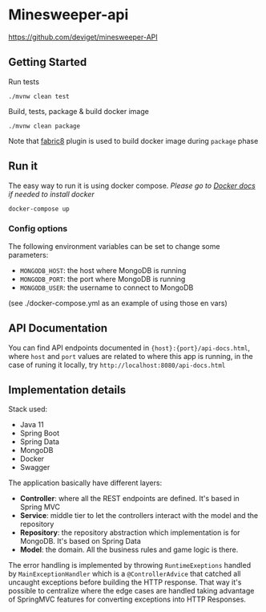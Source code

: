 # Minesweeper-api
https://github.com/deviget/minesweeper-API

## Getting Started
Run tests
```
./mvnw clean test
```

Build, tests, package & build docker image
```
./mvnw clean package
```
Note that [fabric8](https://dmp.fabric8.io/) plugin is used to build docker image during `package` phase

## Run it
The easy way to run it is using docker compose.
_Please go to [Docker docs](https://www.docker.com/get-started) if needed to install docker_
```
docker-compose up
```

### Config options
The following environment variables can be set to change some parameters:
- `MONGODB_HOST`: the host where MongoDB is running
- `MONGODB_PORT`: the port where MongoDB is running
- `MONGODB_USER`: the username to connect to MongoDB 

(see ./docker-compose.yml as an example of using those en vars)

## API Documentation
You can find API endpoints documented in `{host}:{port}/api-docs.html`, where `host` and `port` values are related to where this app is running, in the case of runing it locally, try `http://localhost:8080/api-docs.html` 

## Implementation details
Stack used:
- Java 11
- Spring Boot
- Spring Data 
- MongoDB
- Docker
- Swagger

The application basically have different layers:
- **Controller**: where all the REST endpoints are defined. It's based in Spring MVC
- **Service**: middle tier to let the controllers interact with the model and the repository
- **Repository**: the repository abstraction which implementation is for MongoDB. It's based on Spring Data
- **Model**: the domain. All the business rules and game logic is there.

The error handling is implemented by throwing `RuntimeExeptions` handled by `MainExceptionHandler` which is a 
 `@ControllerAdvice` that catched all uncaught exceptions before building the HTTP response. That way it's possible to
 centralize where the edge cases are handled taking advantage of SpringMVC features for converting exceptions into 
 HTTP Responses.